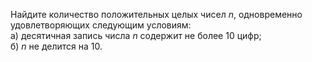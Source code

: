 Найдите количество положительных целых чисел $n$, одновременно удовлетворяющих следующим условиям:
<br>
а)	десятичная запись числа $n$ содержит не более 10 цифр;
<br>
б)	$n$ не делится на 10.